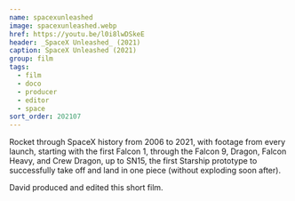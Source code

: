 ```yaml
---
name: spacexunleashed
image: spacexunleashed.webp
href: https://youtu.be/l0i8lwDSkeE
header: _SpaceX Unleashed_ (2021)
caption: SpaceX Unleashed (2021)
group: film
tags:
  - film
  - doco
  - producer
  - editor
  - space
sort_order: 202107
---
```

Rocket through SpaceX history from 2006 to 2021, with footage from every launch, starting with the first Falcon 1, through the Falcon 9, Dragon, Falcon Heavy, and Crew Dragon, up to SN15, the first Starship prototype to successfully take off and land in one piece (without exploding soon after).

David produced and edited this short film.
